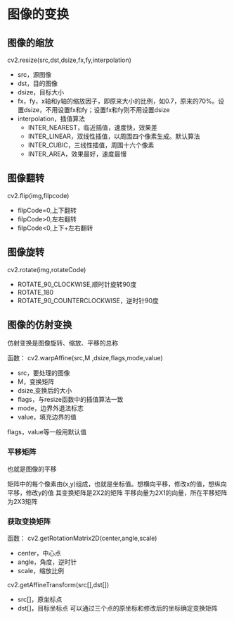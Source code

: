 # 图像的变换

## 图像的缩放

cv2.resize(src,dst,dsize,fx,fy,interpolation)
- src，源图像
- dst，目的图像
- dsize，目标大小
- fx，fy，x轴和y轴的缩放因子，即原来大小的比例，如0.7，原来的70%。设置dsize，不用设置fx和fy；设置fx和fy则不用设置dsize
- interpolation，插值算法
  - INTER_NEAREST，临近插值，速度快，效果差
  - INTER_LINEAR，双线性插值，以周围四个像素生成。默认算法
  - INTER_CUBIC，三线性插值，周围十六个像素
  - INTER_AREA，效果最好，速度最慢

## 图像翻转

cv2.flip(img,filpcode)
- filpCode=0,上下翻转
- filpCode>0,左右翻转
- filpCode<0,上下+左右翻转

## 图像旋转

cv2.rotate(img,rotateCode)
- ROTATE_90_CLOCKWISE,顺时针旋转90度
- ROTATE_180
- ROTATE_90_COUNTERCLOCKWISE，逆时针90度

## 图像的仿射变换

仿射变换是图像旋转、缩放、平移的总称

函数：
cv2.warpAffine(src,M ,dsize,flags,mode,value)
- src，要处理的图像
- M，变换矩阵
- dsize,变换后的大小
- flags，与resize函数中的插值算法一致
- mode，边界外退法标志
- value，填充边界的值

flags，value等一般用默认值

### 平移矩阵

也就是图像的平移

矩阵中的每个像素由(x,y)组成，也就是坐标值。想横向平移，修改x的值，想纵向平移，修改y的值
其变换矩阵是2X2的矩阵
平移向量为2X1的向量，所在平移矩阵为2X3矩阵

### 获取变换矩阵

函数：
cv2.getRotationMatrix2D(center,angle,scale)
- center，中心点
- angle，角度，逆时针
- scale，缩放比例

cv2.getAffineTransform(src[],dst[])
- src[]，原坐标点
- dst[]，目标坐标点
可以通过三个点的原坐标和修改后的坐标确定变换矩阵

